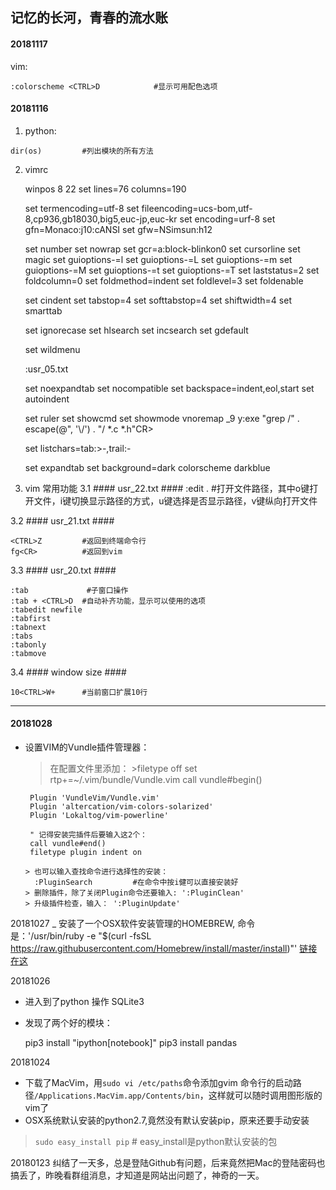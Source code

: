 
## 记忆的长河，青春的流水账 ##


#### 20181117 ####

vim:

    :colorscheme <CTRL>D            #显示可用配色选项



#### 20181116 ####

1.   python:

    dir(os)         #列出模块的所有方法

2.  vimrc

    winpos 8 22
    set lines=76 columns=190

    set termencoding=utf-8
    set fileencoding=ucs-bom,utf-8,cp936,gb18030,big5,euc-jp,euc-kr
    set encoding=urf-8
    set gfn=Monaco:j10:cANSI
    set gfw=NSimsun:h12

    set number
    set nowrap
    set gcr=a:block-blinkon0
    set cursorline
    set magic
    set guioptions-=l
    set guioptions-=L
    set guioptions-=m
    set guioptions-=M
    set guioptions-=t
    set guioptions-=T
    set laststatus=2
    set foldcolumn=0
    set foldmethod=indent
    set foldlevel=3
    set foldenable

    set cindent
    set tabstop=4
    set softtabstop=4
    set shiftwidth=4
    set smarttab

    set ignorecase
    set hlsearch
    set incsearch
    set gdefault

    set wildmenu

    :usr_05.txt

    set noexpandtab
    set nocompatible
    set backspace=indent,eol,start
    set autoindent

    set ruler
    set showcmd
    set showmode
    vnoremap _9 y:exe "grep /" . escape(@", '\\/') . "/ *.c *.h"CR>

    set listchars=tab:>-,trail:-
    
    
    set expandtab
    set background=dark
    colorscheme darkblue


3.  vim 常用功能
3.1 #### usr_22.txt ####
    :edit .         #打开文件路径，其中o键打开文件，i键切换显示路径的方式，u键选择是否显示路径，v键纵向打开文件

3.2 #### usr_21.txt ####

    <CTRL>Z         #返回到终端命令行
    fg<CR>          #返回到vim

3.3 #### usr_20.txt ####

    :tab             #子窗口操作
    :tab + <CTRL>D  #自动补齐功能，显示可以使用的选项
    :tabedit newfile
    :tabfirst
    :tabnext
    :tabs
    :tabonly
    :tabmove

3.4 #### window size ####

    10<CTRL>W+      #当前窗口扩展10行



_______



  #### 20181028 ####
  - 设置VIM的Vundle插件管理器：
    > 在配置文件里添加：
        >filetype off
         set rtp+=~/.vim/bundle/Vundle.vim
         call vundle#begin()

         Plugin 'VundleVim/Vundle.vim'
         Plugin 'altercation/vim-colors-solarized'
         Plugin 'Lokaltog/vim-powerline'

         " 记得安装完插件后要输入这2个：
         call vundle#end()
         filetype plugin indent on

        > 也可以输入查找命令进行选择性的安装：
          :PluginSearch         #在命令中按i健可以直接安装好
        > 删除插件，除了关闭Plugin命令还要输入: ':PluginClean'
        > 升级插件检查，输入： ':PluginUpdate'



  20181027
  _ 安装了一个OSX软件安装管理的HOMEBREW,
    命令是：'/usr/bin/ruby -e "$(curl -fsSL https://raw.githubusercontent.com/Homebrew/install/master/install)"'
    [链接在这](https://brew.sh/index_zh-cn)

  20181026
  - 进入到了python 操作 SQLite3
  - 发现了两个好的模块：

    pip3 install "ipython[notebook]"
    pip3 install pandas

  20181024
  - 下载了MacVim，用`sudo vi /etc/paths`命令添加gvim 命令行的启动路径`/Applications.MacVim.app/Contents/bin`，这样就可以随时调用图形版的vim了
  - OSX系统默认安装的python2.7,竟然没有默认安装pip，原来还要手动安装
  > `sudo easy_install pip`   # easy_install是python默认安装的包



  20180123 纠结了一天多，总是登陆Github有问题，后来竟然把Mac的登陆密码也搞丢了，昨晚看群组消息，才知道是网站出问题了，神奇的一天。
